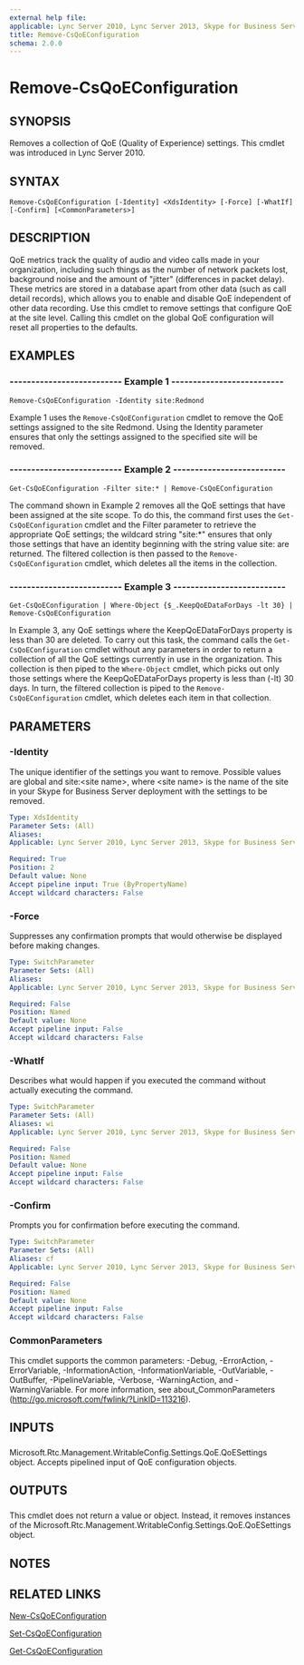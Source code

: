 ```yaml
---
external help file: 
applicable: Lync Server 2010, Lync Server 2013, Skype for Business Server 2015
title: Remove-CsQoEConfiguration
schema: 2.0.0
---
```


# Remove-CsQoEConfiguration

## SYNOPSIS
Removes a collection of QoE (Quality of Experience) settings.
This cmdlet was introduced in Lync Server 2010.


## SYNTAX

```
Remove-CsQoEConfiguration [-Identity] <XdsIdentity> [-Force] [-WhatIf] [-Confirm] [<CommonParameters>]
```

## DESCRIPTION
QoE metrics track the quality of audio and video calls made in your organization, including such things as the number of network packets lost, background noise and the amount of "jitter" (differences in packet delay).
These metrics are stored in a database apart from other data (such as call detail records), which allows you to enable and disable QoE independent of other data recording.
Use this cmdlet to remove settings that configure QoE at the site level.
Calling this cmdlet on the global QoE configuration will reset all properties to the defaults.


## EXAMPLES

### -------------------------- Example 1 --------------------------
```
Remove-CsQoEConfiguration -Identity site:Redmond
```

Example 1 uses the `Remove-CsQoEConfiguration` cmdlet to remove the QoE settings assigned to the site Redmond.
Using the Identity parameter ensures that only the settings assigned to the specified site will be removed.


### -------------------------- Example 2 --------------------------
```
Get-CsQoEConfiguration -Filter site:* | Remove-CsQoEConfiguration
```

The command shown in Example 2 removes all the QoE settings that have been assigned at the site scope.
To do this, the command first uses the `Get-CsQoEConfiguration` cmdlet and the Filter parameter to retrieve the appropriate QoE settings; the wildcard string "site:*" ensures that only those settings that have an identity beginning with the string value site: are returned.
The filtered collection is then passed to the `Remove-CsQoEConfiguration` cmdlet, which deletes all the items in the collection.


### -------------------------- Example 3 --------------------------
```
Get-CsQoEConfiguration | Where-Object {$_.KeepQoEDataForDays -lt 30} | Remove-CsQoEConfiguration
```

In Example 3, any QoE settings where the KeepQoEDataForDays property is less than 30 are deleted.
To carry out this task, the command calls the `Get-CsQoEConfiguration` cmdlet without any parameters in order to return a collection of all the QoE settings currently in use in the organization.
This collection is then piped to the `Where-Object` cmdlet, which picks out only those settings where the KeepQoEDataForDays property is less than (-lt) 30 days.
In turn, the filtered collection is piped to the `Remove-CsQoEConfiguration` cmdlet, which deletes each item in that collection.


## PARAMETERS

### -Identity
The unique identifier of the settings you want to remove.
Possible values are global and site:\<site name\>, where \<site name\> is the name of the site in your Skype for Business Server deployment with the settings to be removed.


```yaml
Type: XdsIdentity
Parameter Sets: (All)
Aliases: 
Applicable: Lync Server 2010, Lync Server 2013, Skype for Business Server 2015

Required: True
Position: 2
Default value: None
Accept pipeline input: True (ByPropertyName)
Accept wildcard characters: False
```

### -Force
Suppresses any confirmation prompts that would otherwise be displayed before making changes.

```yaml
Type: SwitchParameter
Parameter Sets: (All)
Aliases: 
Applicable: Lync Server 2010, Lync Server 2013, Skype for Business Server 2015

Required: False
Position: Named
Default value: None
Accept pipeline input: False
Accept wildcard characters: False
```

### -WhatIf
Describes what would happen if you executed the command without actually executing the command.

```yaml
Type: SwitchParameter
Parameter Sets: (All)
Aliases: wi
Applicable: Lync Server 2010, Lync Server 2013, Skype for Business Server 2015

Required: False
Position: Named
Default value: None
Accept pipeline input: False
Accept wildcard characters: False
```

### -Confirm
Prompts you for confirmation before executing the command.

```yaml
Type: SwitchParameter
Parameter Sets: (All)
Aliases: cf
Applicable: Lync Server 2010, Lync Server 2013, Skype for Business Server 2015

Required: False
Position: Named
Default value: None
Accept pipeline input: False
Accept wildcard characters: False
```

### CommonParameters
This cmdlet supports the common parameters: -Debug, -ErrorAction, -ErrorVariable, -InformationAction, -InformationVariable, -OutVariable, -OutBuffer, -PipelineVariable, -Verbose, -WarningAction, and -WarningVariable. For more information, see about_CommonParameters (http://go.microsoft.com/fwlink/?LinkID=113216).

## INPUTS

###  
Microsoft.Rtc.Management.WritableConfig.Settings.QoE.QoESettings object.
Accepts pipelined input of QoE configuration objects.

## OUTPUTS

###  
This cmdlet does not return a value or object.
Instead, it removes instances of the Microsoft.Rtc.Management.WritableConfig.Settings.QoE.QoESettings object.

## NOTES

## RELATED LINKS

[New-CsQoEConfiguration]()

[Set-CsQoEConfiguration]()

[Get-CsQoEConfiguration]()

